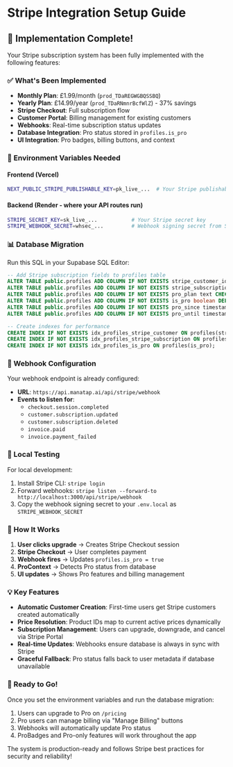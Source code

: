 # Stripe Integration Setup Guide

## 🎉 Implementation Complete!

Your Stripe subscription system has been fully implemented with the following features:

### ✅ What's Been Implemented

- **Monthly Plan**: £1.99/month (`prod_TDaREGWGBQSSBQ`)
- **Yearly Plan**: £14.99/year (`prod_TDaRNmnrBcfWlZ`) - 37% savings
- **Stripe Checkout**: Full subscription flow
- **Customer Portal**: Billing management for existing customers  
- **Webhooks**: Real-time subscription status updates
- **Database Integration**: Pro status stored in `profiles.is_pro`
- **UI Integration**: Pro badges, billing buttons, and context

### 🔧 Environment Variables Needed

#### Frontend (Vercel)
```bash
NEXT_PUBLIC_STRIPE_PUBLISHABLE_KEY=pk_live_...  # Your Stripe publishable key
```

#### Backend (Render - where your API routes run)
```bash
STRIPE_SECRET_KEY=sk_live_...           # Your Stripe secret key  
STRIPE_WEBHOOK_SECRET=whsec_...         # Webhook signing secret from Stripe
```

### 📊 Database Migration

Run this SQL in your Supabase SQL Editor:

```sql
-- Add Stripe subscription fields to profiles table
ALTER TABLE public.profiles ADD COLUMN IF NOT EXISTS stripe_customer_id text;
ALTER TABLE public.profiles ADD COLUMN IF NOT EXISTS stripe_subscription_id text;
ALTER TABLE public.profiles ADD COLUMN IF NOT EXISTS pro_plan text CHECK (pro_plan IN ('monthly','yearly'));
ALTER TABLE public.profiles ADD COLUMN IF NOT EXISTS is_pro boolean DEFAULT false;
ALTER TABLE public.profiles ADD COLUMN IF NOT EXISTS pro_since timestamptz;
ALTER TABLE public.profiles ADD COLUMN IF NOT EXISTS pro_until timestamptz;

-- Create indexes for performance
CREATE INDEX IF NOT EXISTS idx_profiles_stripe_customer ON profiles(stripe_customer_id);
CREATE INDEX IF NOT EXISTS idx_profiles_stripe_subscription ON profiles(stripe_subscription_id);
CREATE INDEX IF NOT EXISTS idx_profiles_is_pro ON profiles(is_pro);
```

### 🔗 Webhook Configuration

Your webhook endpoint is already configured:
- **URL**: `https://api.manatap.ai/api/stripe/webhook`
- **Events to listen for**:
  - `checkout.session.completed`
  - `customer.subscription.updated`  
  - `customer.subscription.deleted`
  - `invoice.paid`
  - `invoice.payment_failed`

### 🧪 Local Testing

For local development:

1. Install Stripe CLI: `stripe login`
2. Forward webhooks: `stripe listen --forward-to http://localhost:3000/api/stripe/webhook`
3. Copy the webhook signing secret to your `.env.local` as `STRIPE_WEBHOOK_SECRET`

### 🎯 How It Works

1. **User clicks upgrade** → Creates Stripe Checkout session
2. **Stripe Checkout** → User completes payment
3. **Webhook fires** → Updates `profiles.is_pro = true`
4. **ProContext** → Detects Pro status from database
5. **UI updates** → Shows Pro features and billing management

### 💡 Key Features

- **Automatic Customer Creation**: First-time users get Stripe customers created automatically
- **Price Resolution**: Product IDs map to current active prices dynamically  
- **Subscription Management**: Users can upgrade, downgrade, and cancel via Stripe Portal
- **Real-time Updates**: Webhooks ensure database is always in sync with Stripe
- **Graceful Fallback**: Pro status falls back to user metadata if database unavailable

### 🏁 Ready to Go!

Once you set the environment variables and run the database migration:

1. Users can upgrade to Pro on `/pricing`
2. Pro users can manage billing via "Manage Billing" buttons
3. Webhooks will automatically update Pro status
4. ProBadges and Pro-only features will work throughout the app

The system is production-ready and follows Stripe best practices for security and reliability!